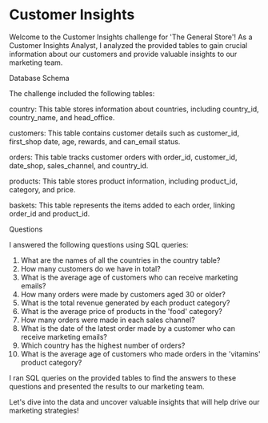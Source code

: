 # Customer Insights

Welcome to the Customer Insights challenge for 'The General Store'! 
As a Customer Insights Analyst, I analyzed the provided tables to gain crucial information about our customers and provide valuable insights to our marketing team.

Database Schema

The challenge included the following tables:

country: This table stores information about countries, including country_id, country_name, and head_office.

customers: This table contains customer details such as customer_id, first_shop date, age, rewards, and can_email status.

orders: This table tracks customer orders with order_id, customer_id, date_shop, sales_channel, and country_id.

products: This table stores product information, including product_id, category, and price.

baskets: This table represents the items added to each order, linking order_id and product_id.

Questions

I answered the following questions using SQL queries:

1. What are the names of all the countries in the country table?
2. How many customers do we have in total?
3. What is the average age of customers who can receive marketing emails?
4. How many orders were made by customers aged 30 or older?
5. What is the total revenue generated by each product category?
6. What is the average price of products in the 'food' category?
7. How many orders were made in each sales channel?
8. What is the date of the latest order made by a customer who can receive marketing emails?
9. Which country has the highest number of orders?
10. What is the average age of customers who made orders in the 'vitamins' product category?

I ran SQL queries on the provided tables to find the answers to these questions and presented the results to our marketing team.

Let's dive into the data and uncover valuable insights that will help drive our marketing strategies!
